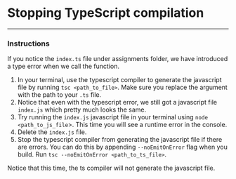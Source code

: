 # Stopping TypeScript compilation
---
### Instructions

If you notice the ```index.ts``` file under assignments folder, we have introduced a type error when we call the function.

1. In your terminal, use the typescript compiler to generate the javascript file by running ```tsc <path_to_file>```. Make sure you replace the argument with the path to your ```.ts``` file.
2. Notice that even with the typescript error, we still got a javascript file ```index.js``` which pretty much looks the same.
3. Try running the ```index.js``` javascript file in your terminal using ```node <path_to_js_file```>. This time you will see a runtime error in the console.
4. Delete the ```index.js``` file.
5. Stop the typescript compiler from generating the javascript file if there are errors. You can do this by appending ```--noEmitOnError``` flag when you build. Run ```tsc --noEmitOnError <path_to_ts_file>```.

Notice that this time, the ts compiler will not generate the javascript file.
